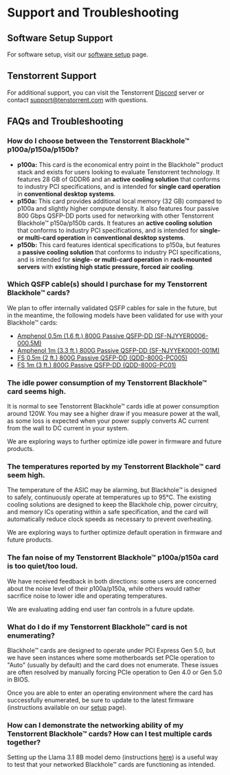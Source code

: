 # Support and Troubleshooting



## Software Setup Support

For software setup, visit our [software setup](https://docs.tenstorrent.com/getting-started/README.html) page.



## Tenstorrent Support

For additional support, you can visit the Tenstorrent [Discord](https://discord.gg/tvhGzHQwaj) server or contact [support@tenstorrent.com](mailto:support@tenstorrent.com) with questions.



## FAQs and Troubleshooting

### How do I choose between the Tenstorrent Blackhole™ p100a/p150a/p150b?

- **p100a:** This card is the economical entry point in the Blackhole™ product stack and exists for users looking to evaluate Tenstorrent technology. It features 28 GB of GDDR6 and an **active cooling solution** that conforms to industry PCI specifications, and is intended for **single card operation** in **conventional desktop systems**.
- **p150a:** This card provides additional local memory (32 GB) compared to p100a and slightly higher compute density. It also features four passive 800 Gbps QSFP-DD ports used for networking with other Tenstorrent Blackhole™ p150a/p150b cards.  It features an **active cooling solution** that conforms to industry PCI specifications, and is intended for **single- or multi-card operation** in **conventional desktop systems**.
- **p150b:** This card features identical specifications to p150a, but features a **passive cooling solution** that conforms to industry PCI specifications, and is intended for **single- or multi-card operation** in **rack-mounted servers** with **existing high static pressure, forced air cooling**.

### Which QSFP cable(s) should I purchase for my Tenstorrent Blackhole™ cards?

We plan to offer internally validated QSFP cables for sale in the future, but in the meantime, the following models have been validated for use with your Blackhole™ cards:

- [Amphenol 0.5m (1.6 ft.) 800G Passive QSFP-DD (SF-NJYYER0006-000.5M)](https://cablesondemand.com/amphenol-sf-njyyer0006-000-5m-0-5m-1-6-800g-qsfp-dd-112g-cable-800-gigabit-ethernet-passive-direct-attach-qsfp-double-density-112g-cable-dual-entry-32-awg-qsfp-dd-112g-to-qsfp-dd-112g-sf-njyyer0006-000-5m)
- [Amphenol 1m (3.3 ft.) 800G Passive QSFP-DD (SF-NJYYEK0001-001M)](https://cablesondemand.com/qsfp-dd-direct-attach-cables-200g-400g-800g-dac-1/amphenol-sf-njyyek0001-001m-1m-3-3-800g-qsfp-dd-112g-cable-800-gigabit-ethernet-passive-direct-attach-qsfp-double-density-112g-cable-dual-entry-32-awg-qsfp-dd-112g-to-qsfp-dd-112g-sf-njyyek0001-001m)
- [FS 0.5m (2 ft.) 800G Passive QSFP-DD (QDD-800G-PC005)](https://www.fs.com/products/154258.html?attribute=36925&id=3871095)
- [FS 1m (3 ft.) 800G Passive QSFP-DD (QDD-800G-PC01)](https://www.fs.com/products/154259.html?attribute=36923&id=3720628)

### The idle power consumption of my Tenstorrent Blackhole™ card seems high.

It is normal to see Tenstorrent Blackhole™ cards idle at power consumption around 120W. You may see a higher draw if you measure power at the wall, as some loss is expected when your power supply converts AC current from the wall to DC current in your system.

We are exploring ways to further optimize idle power in firmware and future products.

### The temperatures reported by my Tenstorrent Blackhole™ card seem high.

The temperature of the ASIC may be alarming, but Blackhole™ is designed to safely, continuously operate at temperatures up to 95°C. The existing cooling solutions are designed to keep the Blackhole chip, power circuitry, and memory ICs operating within a safe specification, and the card will automatically reduce clock speeds as necessary to prevent overheating.

We are exploring ways to further optimize default operation in firmware and future products.

### The fan noise of my Tenstorrent Blackhole™ p100a/p150a card is too quiet/too loud.

We have received feedback in both directions: some users are concerned about the noise level of their p100a/p150a, while others would rather sacrifice noise to lower idle and operating temperatures.

We are evaluating adding end user fan controls in a future update.

### What do I do if my Tenstorrent Blackhole™ card is not enumerating?

Blackhole™ cards are designed to operate under PCI Express Gen 5.0, but we have seen instances where some motherboards set PCIe operation to "Auto" (usually by default) and the card does not enumerate. These issues are often resolved by manually forcing PCIe operation to Gen 4.0 or Gen 5.0 in BIOS.

Once you are able to enter an operating environment where the card has successfully enumerated, be sure to update to the latest firmware (instructions available on our [setup](https://docs.tenstorrent.com/getting-started/README.html) page).

### How can I demonstrate the networking ability of my Tenstorrent Blackhole™ cards? How can I test multiple cards together?

Setting up the Llama 3.1 8B model demo (instructions [here](https://github.com/tenstorrent/tt-metal/tree/main/models/tt_transformers)) is a useful way to test that your networked Blackhole™ cards are functioning as intended.